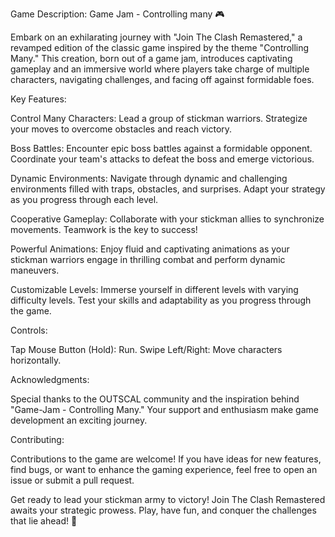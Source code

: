 Game Description: Game Jam - Controlling many 🎮

Embark on an exhilarating journey with "Join The Clash Remastered," a revamped edition of the classic game inspired by the theme "Controlling Many." This creation, born out of a game jam, introduces captivating gameplay and an immersive world where players take charge of multiple characters, navigating challenges, and facing off against formidable foes.

Key Features:

Control Many Characters: Lead a group of stickman warriors. Strategize your moves to overcome obstacles and reach victory.

Boss Battles: Encounter epic boss battles against a formidable opponent. Coordinate your team's attacks to defeat the boss and emerge victorious.

Dynamic Environments: Navigate through dynamic and challenging environments filled with traps, obstacles, and surprises. Adapt your strategy as you progress through each level.

Cooperative Gameplay: Collaborate with your stickman allies to synchronize movements. Teamwork is the key to success!

Powerful Animations: Enjoy fluid and captivating animations as your stickman warriors engage in thrilling combat and perform dynamic maneuvers.

Customizable Levels: Immerse yourself in different levels with varying difficulty levels. Test your skills and adaptability as you progress through the game.

Controls:

Tap Mouse Button (Hold): Run.
Swipe Left/Right: Move characters horizontally.

Acknowledgments:

Special thanks to the OUTSCAL community and the inspiration behind "Game-Jam - Controlling Many." Your support and enthusiasm make game development an exciting journey.

Contributing:

Contributions to the game are welcome! If you have ideas for new features, find bugs, or want to enhance the gaming experience, feel free to open an issue or submit a pull request.

Get ready to lead your stickman army to victory! Join The Clash Remastered awaits your strategic prowess. Play, have fun, and conquer the challenges that lie ahead! 🚀
